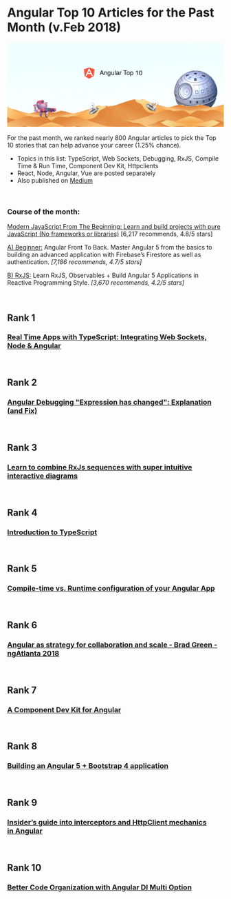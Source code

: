 # Angular Top 10 Articles for the Past Month (v.Feb 2018)

<img src="feb-angular.png" width="800" alt="Mybridge"></a>

For the past month, we ranked nearly 800 Angular articles to pick the Top 10 stories that can help advance your career (1.25% chance).

* Topics in this list: TypeScript, Web Sockets, Debugging, RxJS, Compile Time & Run Time, Component Dev Kit, Httpclients
* React, Node, Angular, Vue are posted separately
* Also published on [Medium](https://medium.com/@Mybridge/angular-top-10-articles-for-the-past-month-v-feb-2018-d3cf68a814dc)

<br>

### Course of the month:
[Modern JavaScript From The Beginning: Learn and build projects with pure JavaScript (No frameworks or libraries)](http://bit.ly/2E3RHNo) [6,217 recommends, 4.8/5 stars]

[A) Beginner:](http://bit.ly/2o7paPq) Angular Front To Back. Master Angular 5 from the basics to building an advanced application with Firebase’s Firestore as well as authentication. _[7,186 recommends, 4.7/5 stars]_

[B) RxJS:](http://bit.ly/2F4EJzq) Learn RxJS, Observables + Build Angular 5 Applications in Reactive Programming Style. _[3,670 recommends, 4.2/5 stars]_

<br>


## Rank 1
### [Real Time Apps with TypeScript: Integrating Web Sockets, Node & Angular](https://medium.com/dailyjs/real-time-apps-with-typescript-integrating-web-sockets-node-angular-e2b57cbd1ec1?utm_source=mybridge&utm_medium=email&utm_campaign=read_more)

<br>

## Rank 2
### [Angular Debugging "Expression has changed": Explanation (and Fix)](https://blog.angular-university.io/angular-debugging?utm_source=mybridge&utm_medium=email&utm_campaign=read_more)

<br>

## Rank 3
### [Learn to combine RxJs sequences with super intuitive interactive diagrams](https://blog.angularindepth.com/learn-to-combine-rxjs-sequences-with-super-intuitive-interactive-diagrams-20fce8e6511?utm_source=mybridge&utm_medium=email&utm_campaign=read_more)

<br>

## Rank 4
### [Introduction to TypeScript](https://toddmotto.com/typescript-introduction?utm_source=mybridge&utm_medium=email&utm_campaign=read_more)

<br>

## Rank 5
### [Compile-time vs. Runtime configuration of your Angular App](https://juristr.com/blog/2018/01/ng-app-runtime-config?utm_source=mybridge&utm_medium=email&utm_campaign=read_more)

<br>

## Rank 6
### [Angular as strategy for collaboration and scale - Brad Green - ngAtlanta 2018](https://www.youtube.com/watch?v=tzUVBoZ2qgw?utm_source=mybridge&utm_medium=email&utm_campaign=read_more)

<br>

## Rank 7
### [A Component Dev Kit for Angular](https://blog.angular.io/a-component-dev-kit-for-angular-9f06e3b4b3b4?utm_source=mybridge&utm_medium=email&utm_campaign=read_more)

<br>

## Rank 8
### [Building an Angular 5 + Bootstrap 4 application](https://www.youtube.com/watch?v=zEvzW_sSXk0&feature=share?utm_source=mybridge&utm_medium=email&utm_campaign=read_more)

<br>

## Rank 9
### [Insider’s guide into interceptors and HttpClient mechanics in Angular](https://blog.angularindepth.com/insiders-guide-into-interceptors-and-httpclient-mechanics-in-angular-103fbdb397bf?utm_source=mybridge&utm_medium=email&utm_campaign=read_more)

<br>

## Rank 10
### [Better Code Organization with Angular DI Multi Option](https://netbasal.com/better-code-organization-with-angular-di-multi-option-31f691918655?utm_source=mybridge&utm_medium=email&utm_campaign=read_more)
